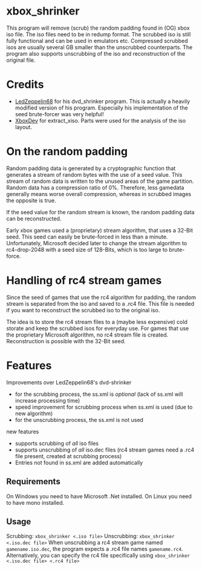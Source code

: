# xbox_shrinker
This program will remove (scrub) the random padding found in (OG) xbox iso file. The iso files need to be in redump format.
The scrubbed iso is still fully functional and can be used in emulators etc. Compressed scrubbed isos are usually several GB smaller than the unscrubbed counterparts.
The program also supports unscrubbing of the iso and reconstruction of the original file.

# Credits
* [LedZeppelin68](https://github.com/LedZeppelin68/dvd-shrinker) for his dvd_shrinker program. This is actually a heavily modified version of his program. Especially his implementation of the seed brute-forcer was very helpful!
* [XboxDev](https://github.com/XboxDev/extract-xiso) for extract_xiso. Parts were used for the analysis of the iso layout.

# On the random padding
Random padding data is generated by a cryptographic function that generates a stream of random bytes with the use of a seed value. This stream of random data is written to the unused areas of the game partition. Random data has a compression ratio of 0%. Therefore, less gamedata generally means worse overall compression, whereas in scrubbed images the opposite is true.

If the seed value for the random stream is known, the random padding data can be reconstructed.

Early xbox games used a (proprietary) stream algorithm, that uses a 32-Bit seed. This seed can easily be brute-forced in less than a minute. Unfortunately, Microsoft decided later to change the stream algorithm to rc4-drop-2048 with a seed size of 128-Bits, which is too large to brute-force.

# Handling of rc4 stream games

Since the seed of games that use the rc4 algorithm for padding, the random stream is separated from the iso and saved to a .rc4 file. This file is needed if you want to reconstruct the scrubbed iso to the original iso.

The idea is to store the rc4 stream files to a (maybe less expensive) cold storate and keep the scrubbed isos for everyday use. For games that use the proprietary Microsoft algorithm, no rc4 stream file is created. Reconstruction is possible with the 32-Bit seed.

# Features
Improvements over LedZeppelin68's dvd-shrinker
* for the scrubbing process, the ss.xml is *optional* (lack of ss.xml will increase processing time)
* speed improvement for scrubbing process when ss.xml is used (due to new algorithm)
* for the unscrubbing process, the ss.xml is not used

new features
* supports scrubbing of *all* iso files
* supports unscrubbing of *all* iso.dec files (rc4 stream games need a .rc4 file present, created at scrubbing process)
* Entries not found in ss.xml are added automatically

## Requirements
On Windows you need to have Microsoft .Net installed. On Linux you need to have mono installed.

## Usage
Scrubbing:
```xbox_shrinker <.iso file>```
Unscrubbing:
```xbox_shrinker <.iso.dec file>```
When unscrubbing a rc4 stream game named `gamename.iso.dec`, the program expects a .rc4 file names `gamename.rc4`.
Alternatively, you can specify the rc4 file specifically using
```xbox_shrinker <.iso.dec file> <.rc4 file>```
